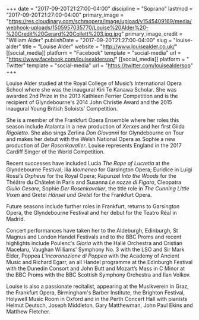 +++
date = "2017-09-20T21:27:00-04:00"
discipline = "Soprano"
lastmod = "2017-09-20T21:27:00-04:00"
primary_image = "https://res.cloudinary.com/schmopera/image/upload/v1545409169/media/webhook-uploads/1505957035770/Louise%20Alder%20-%20Credit%20Gerard%20Collett%203.jpg.jpg"
primary_image_credit = "William Alder"
publishDate = "2017-09-20T21:27:00-04:00"
slug = "louise-alder"
title = "Louise Alder"
website = "http://www.louisealder.co.uk/"
[[social_media]]
platform = "Facebook"
template = "social-media"
url = "https://www.facebook.com/louisealdersop/"
[[social_media]]
platform = " Twitter"
template = "social-media"
url = "https://twitter.com/louisealdersop"
+++

Louise Alder studied at the Royal College of Music’s International Opera School where she was the inaugural Kiri Te Kanawa Scholar.  She was awarded 2nd Prize in the 2013 Kathleen Ferrier Competition and is the recipient of Glyndebourne's 2014 John Christie Award and the 2015 inaugural Young British Soloists’ Competition.

She is a member of the Frankfurt Opera Ensemble where her roles this season include Atalanta in a new production of *Xerxes* and her first Gilda *Rigoletto*.  She also sings Zerlina *Don Giovanni* for Glyndebourne on Tour and makes her debut with the Welsh National Opera as Sophie a new production of *Der Rosenkavalier*.  Louise represents England in the 2017 Cardiff Singer of the World Competition.

Recent successes have included Lucia *The Rape of Lucretia* at the Glyndebourne Festival; Ilia *Idomeneo* for Garsington Opera; Euridice in Luigi Rossi’s *Orpheus* for the Royal Opera; Rapunzel *Into the Woods* for the Théâtre du Châtelet in Paris and Susanna *Le nozze di Figaro*, Cleopatra *Giulio Cesare*, Sophie *Der Rosenkavalier*, the title role in *The Cunning Little Vixen* and Gretel *Hänsel und Gretel* for the Frankfurt Opera.

Future seasons include further roles in Frankfurt, returns to Garsington Opera, the Glyndebourne Festival and her debut for the Teatro Réal in Madrid.

Concert performances have taken her to the Aldeburgh, Edinburgh, St Magnus and London Handel Festivals and to the BBC Proms and recent highlights include Poulenc's *Gloria* with the Hallé Orchestra and Cristian Macelaru, Vaughan Williams’ Symphony No. 3 with the LSO and Sir Mark Elder, Poppea *L'incoronazione di Poppea* with the Academy of Ancient Music and Richard Egarr, an all Handel programme at the Edinburgh Festival with the Dunedin Consort and John Butt and Mozart’s Mass in C Minor at the BBC Proms with the BBC Scottish Symphony Orchestra and Ilan Volkov.

Louise is also a passionate recitalist, appearing at the Musikverein in Graz, the Frankfurt Opera, Birmingham's Barber Institute, the Brighton Festival, Holywell Music Room in Oxford and in the Perth Concert Hall with pianists Helmut Deutsch, Joseph Middleton, Gary Matthewman, John Paul Ekins and Matthew Fletcher.
